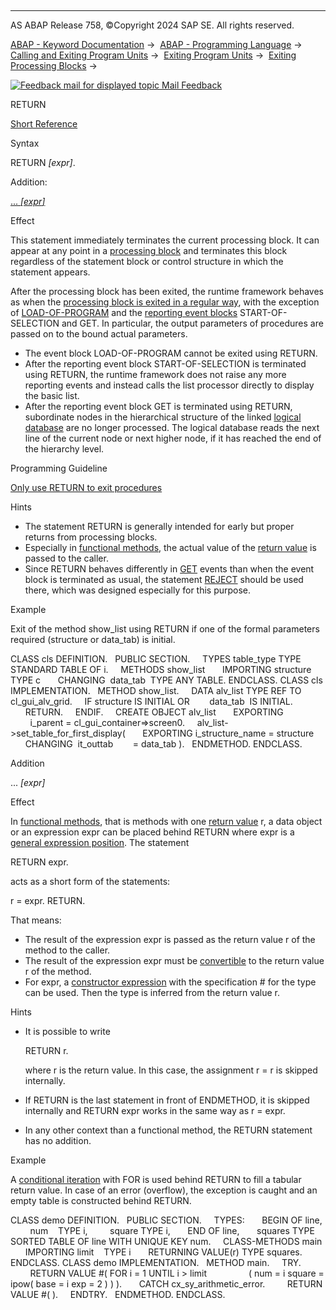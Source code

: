   

* * *

AS ABAP Release 758, ©Copyright 2024 SAP SE. All rights reserved.

[ABAP - Keyword Documentation](javascript:call_link\('abenabap.htm'\)) →  [ABAP - Programming Language](javascript:call_link\('abenabap_reference.htm'\)) →  [Calling and Exiting Program Units](javascript:call_link\('abenabap_execution.htm'\)) →  [Exiting Program Units](javascript:call_link\('abenleave_program_units.htm'\)) →  [Exiting Processing Blocks](javascript:call_link\('abenleave_processing_blocks.htm'\)) → 

 [![](Mail.gif?object=Mail.gif "Feedback mail for displayed topic") Mail Feedback](mailto:f1_help@sap.com?subject=Feedback%20on%20ABAP%20Documentation&body=Document:%20RETURN%2C%20ABAPRETURN%2C%20758%0D%0A%0D%0AError:%0D%0A%0D%0A%0D%0A%0D%0ASuggestion%20for%20improvement:)

RETURN

[Short Reference](javascript:call_link\('abapreturn_shortref.htm'\))

Syntax

RETURN *\[*expr*\]*.

Addition:

[... *\[*expr*\]*](#!ABAP_ONE_ADD@1@)

Effect

This statement immediately terminates the current processing block. It can appear at any point in a [processing block](javascript:call_link\('abenprocessing_block_glosry.htm'\) "Glossary Entry") and terminates this block regardless of the statement block or control structure in which the statement appears.

After the processing block has been exited, the runtime framework behaves as when the [processing block is exited in a regular way](javascript:call_link\('abenend_processing_blocks.htm'\)), with the exception of [LOAD-OF-PROGRAM](javascript:call_link\('abapload-of-program.htm'\)) and the [reporting event blocks](javascript:call_link\('abenreporting_event_glosry.htm'\) "Glossary Entry") START-OF-SELECTION and GET. In particular, the output parameters of procedures are passed on to the bound actual parameters.

-   The event block LOAD-OF-PROGRAM cannot be exited using RETURN.
-   After the reporting event block START-OF-SELECTION is terminated using RETURN, the runtime framework does not raise any more reporting events and instead calls the list processor directly to display the basic list.
-   After the reporting event block GET is terminated using RETURN, subordinate nodes in the hierarchical structure of the linked [logical database](javascript:call_link\('abenlogical_data_base_glosry.htm'\) "Glossary Entry") are no longer processed. The logical database reads the next line of the current node or next higher node, if it has reached the end of the hierarchy level.

Programming Guideline

[Only use RETURN to exit procedures](javascript:call_link\('abenexit_procedure_guidl.htm'\) "Guideline")

Hints

-   The statement RETURN is generally intended for early but proper returns from processing blocks.
-   Especially in [functional methods](javascript:call_link\('abenfunctional_method_glosry.htm'\) "Glossary Entry"), the actual value of the [return value](javascript:call_link\('abenreturn_value_glosry.htm'\) "Glossary Entry") is passed to the caller.
-   Since RETURN behaves differently in [GET](javascript:call_link\('abapget-.htm'\)) events than when the event block is terminated as usual, the statement [REJECT](javascript:call_link\('abapreject_shortref.htm'\)) should be used there, which was designed especially for this purpose.

Example

Exit of the method show\_list using RETURN if one of the formal parameters required (structure or data\_tab) is initial.

CLASS cls DEFINITION.
  PUBLIC SECTION.
    TYPES table\_type TYPE STANDARD TABLE OF i.
    METHODS show\_list
      IMPORTING structure TYPE c
      CHANGING  data\_tab  TYPE ANY TABLE.
ENDCLASS.
CLASS cls IMPLEMENTATION.
  METHOD show\_list.
    DATA alv\_list TYPE REF TO cl\_gui\_alv\_grid.
    IF structure IS INITIAL OR
       data\_tab  IS INITIAL.
      RETURN.
    ENDIF.
    CREATE OBJECT alv\_list
      EXPORTING
        i\_parent = cl\_gui\_container=>screen0.
    alv\_list->set\_table\_for\_first\_display(
      EXPORTING i\_structure\_name = structure
      CHANGING  it\_outtab        = data\_tab ).
  ENDMETHOD.
ENDCLASS.

Addition   

... *\[*expr*\]*

Effect

In [functional methods](javascript:call_link\('abenfunctional_method_glosry.htm'\) "Glossary Entry"), that is methods with one [return value](javascript:call_link\('abenreturn_value_glosry.htm'\) "Glossary Entry") r, a data object or an expression expr can be placed behind RETURN where expr is a [general expression position](javascript:call_link\('abengeneral_expr_position_glosry.htm'\) "Glossary Entry"). The statement

RETURN expr.

acts as a short form of the statements:

r = expr.
RETURN.

That means:

-   The result of the expression expr is passed as the return value r of the method to the caller.
-   The result of the expression expr must be [convertible](javascript:call_link\('abenconvertible_glosry.htm'\) "Glossary Entry") to the return value r of the method.
-   For expr, a [constructor expression](javascript:call_link\('abenconstructor_expression_glosry.htm'\) "Glossary Entry") with the specification # for the type can be used. Then the type is inferred from the return value r.

Hints

-   It is possible to write
    
    RETURN r.
    
    where r is the return value. In this case, the assignment r = r is skipped internally.
    
-   If RETURN is the last statement in front of ENDMETHOD, it is skipped internally and RETURN expr works in the same way as r = expr.
-   In any other context than a functional method, the RETURN statement has no addition.

Example

A [conditional iteration](javascript:call_link\('abenfor_conditional.htm'\)) with FOR is used behind RETURN to fill a tabular return value. In case of an error (overflow), the exception is caught and an empty table is constructed behind RETURN.

CLASS demo DEFINITION.
  PUBLIC SECTION.
    TYPES:
      BEGIN OF line,
        num    TYPE i,
        square TYPE i,
      END OF line,
      squares TYPE SORTED TABLE OF line WITH UNIQUE KEY num.
    CLASS-METHODS main
      IMPORTING limit    TYPE i
      RETURNING VALUE(r) TYPE squares.
ENDCLASS.
CLASS demo IMPLEMENTATION.
  METHOD main.
    TRY.
        RETURN VALUE #( FOR i = 1 UNTIL i > limit
                ( num = i square = ipow( base = i exp = 2 ) ) ).
      CATCH cx\_sy\_arithmetic\_error.
        RETURN VALUE #( ).
    ENDTRY.
  ENDMETHOD.
ENDCLASS.